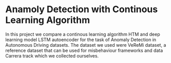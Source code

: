 # Anamoly Detection with Continous Learning Algorithm

In this project we compare a continous learning algorithm HTM and deep learning model LSTM autoencoder for the task of Anomaly Detection in Autonomous Driving datasets. The dataset we used were  VeReMi dataset, a reference dataset that can be used for misbehaviour frameworks and data Carrera track which we collected ourselves.
